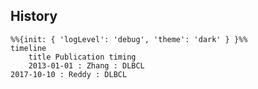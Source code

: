 ## History
```mermaid
%%{init: { 'logLevel': 'debug', 'theme': 'dark' } }%%
timeline
    title Publication timing
	2013-01-01 : Zhang : DLBCL
2017-10-10 : Reddy : DLBCL
```
